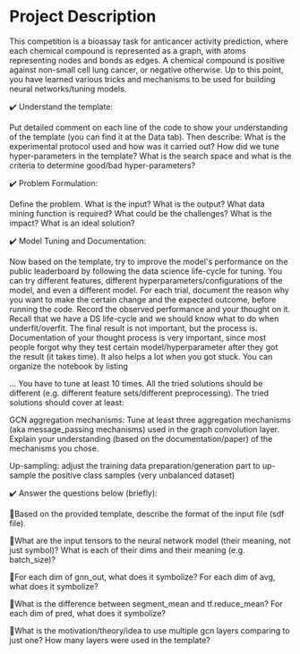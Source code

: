 # Project Description

This competition is a bioassay task for anticancer activity prediction, where each chemical compound is represented as a graph, with atoms representing nodes and bonds as edges. A chemical compound is positive against non-small cell lung cancer, or negative otherwise. Up to this point, you have learned various tricks and mechanisms to be used for building neural networks/tuning models.


✔️ Understand the template:

Put detailed comment on each line of the code to show your understanding of the template (you can find it at the Data tab). Then describe: What is the experimental protocol used and how was it carried out? How did we tune hyper-parameters in the template? What is the search space and what is the criteria to determine good/bad hyper-parameters?

✔️ Problem Formulation:

Define the problem. What is the input? What is the output? What data mining function is required? What could be the challenges? What is the impact? What is an ideal solution?

✔️ Model Tuning and Documentation:

Now based on the template, try to improve the model's performance on the public leaderboard by following the data science life-cycle for tuning. You can try different features, different hyperparameters/configurations of the model, and even a different model. For each trial, document the reason why you want to make the certain change and the expected outcome, before running the code. Record the observed performance and your thought on it. Recall that we have a DS life-cycle and we should know what to do when underfit/overfit. The final result is not important, but the process is. Documentation of your thought process is very important, since most people forgot why they test certain model/hyperparameter after they got the result (it takes time). It also helps a lot when you got stuck. You can organize the notebook by listing

…
You have to tune at least 10 times. All the tried solutions should be different (e.g. different feature sets/different preprocessing). The tried solutions should cover at least:

GCN aggregation mechanisms: Tune at least three aggregation mechanisms (aka message_passing mechanisms) used in the graph convolution layer. Explain your understanding (based on the documentation/paper) of the mechanisms you chose.

Up-sampling: adjust the training data preparation/generation part to up-sample the positive class samples (very unbalanced dataset)

✔️ Answer the questions below (briefly):

🌈Based on the provided template, describe the format of the input file (sdf file).

🌈What are the input tensors to the neural network model (their meaning, not just symbol)? What is each of their dims and their meaning (e.g. batch_size)?

🌈For each dim of gnn_out, what does it symbolize? For each dim of avg, what does it symbolize?

🌈What is the difference between segment_mean and tf.reduce_mean? For each dim of pred, what does it symbolize?

🌈What is the motivation/theory/idea to use multiple gcn layers comparing to just one? How many layers were used in the template?

